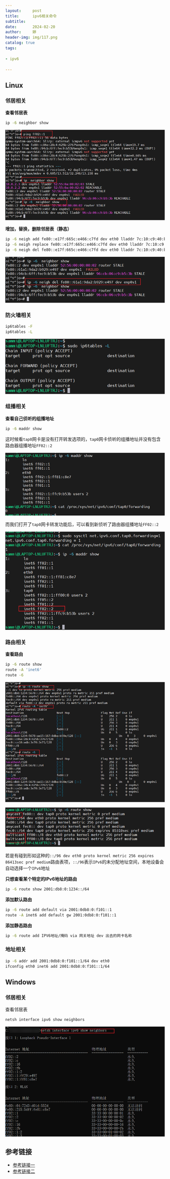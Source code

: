 ```yaml
---
layout:     post   				    
title:      ipv6相关命令			
subtitle:  
date:       2024-02-20				
author:     婷                               
header-img: img/117.png	
catalog: true 						
tags:								

- ipv6

---
```






## Linux

### 邻居相关

**查看邻居表**

```bash
ip -6 neighbor show
```



![image-20240220231051862](https://raw.githubusercontent.com/copyright1999/image-typora-markdown/main/ipv6/image-20240220231051862.png)



**增加，替换，删除邻居表（静态）**

```bash
ip -6 neigh add fe80::e17f:665c:e466:c7fd dev eth0 lladdr 7c:10:c9:40:b8:25 nud permanent
ip -6 neigh replace fe80::e17f:665c:e466:c7fd dev eth0 lladdr 7c:10:c9:40:b8:25
ip -6 neigh del fe80::e17f:665c:e466:c7fd dev eth0 lladdr 7c:10:c9:40:b8:25 nud permanent
```



![image-20240220231215961](https://raw.githubusercontent.com/copyright1999/image-typora-markdown/main/ipv6/image-20240220231215961.png)



### 防火墙相关

```bash
ip6tables -F
ip6tables -L
```



![image-20240220231401428](https://raw.githubusercontent.com/copyright1999/image-typora-markdown/main/ipv6/image-20240220231401428.png)



### 组播相关

**查看自己侦听的组播地址**

```bash
ip -6 maddr show
```



这时候看`tap0`网卡是没有打开转发选项的，`tap0`网卡侦听的组播地址并没有包含路由器组播地址`FF02::2`

![image-20240220232148602](https://raw.githubusercontent.com/copyright1999/image-typora-markdown/main/ipv6/image-20240220232148602.png)



而我们打开了`tap0`网卡转发功能后，可以看到新侦听了路由器组播地址`FF02::2`

![image-20240220232236390](https://raw.githubusercontent.com/copyright1999/image-typora-markdown/main/ipv6/image-20240220232236390.png)



### 路由相关

**查看路由**

```bash
ip -6 route show
route -A 'inet6'                    
route -6
```



![image-20240210162727297](https://raw.githubusercontent.com/copyright1999/image-typora-markdown/main/ipv6/image-20240210162727297.png)



![image-20240220233614009](https://raw.githubusercontent.com/copyright1999/image-typora-markdown/main/ipv6/image-20240220233614009.png)



若是有碰到形如这种的`::/96 dev eth0 proto kernel metric 256 expires 86413sec pref medium`路由表项，`::/96`表示`IPv6`的未分配地址空间，本地设备会自动选择一个`IPv6`地址





**只想查看某个特定的IPv6地址的路由**

```bash
ip -6 route show 2001:db8:0:1234::/64
```





**添加默认路由**

```bash
ip -6 route add default via 2001:0db8:0:f101::1
route -A inet6 add default gw 2001:0db8:0:f101::1
```



**添加静态路由**

```bash
ip -6 route add IPV6地址/掩码 via 网关地址 dev 出去的网卡名称
```







### **地址**相关

```bash
ip -6 addr add 2001:0db8:0:f101::1/64 dev eth0
ifconfig eth0 inet6 add 2001:0db8:0:f101::1/64
```







## Windows

### 邻居相关

查看邻居表

```bash
netsh interface ipv6 show neighbors
```



![image-20240220232948013](https://raw.githubusercontent.com/copyright1999/image-typora-markdown/main/ipv6/image-20240220232948013.png)





## 参考链接

- [参考链接一](https://blog.csdn.net/zhangmingcai/article/details/103475731)
- [参考链接二](https://juejin.cn/s/linux%E6%9F%A5%E7%9C%8Bipv6%E8%B7%AF%E7%94%B1)






